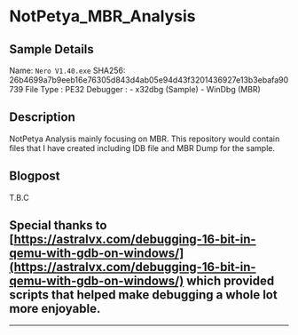 # NotPetya_MBR_Analysis
## Sample Details
Name: `Nero V1.40.exe`
SHA256: 26b4699a7b9eeb16e76305d843d4ab05e94d43f3201436927e13b3ebafa90739
File Type : PE32 
Debugger : 
	- x32dbg (Sample)
	- WinDbg (MBR)

## Description
NotPetya Analysis mainly focusing on MBR. This repository would contain files that I have created including IDB file and MBR Dump for the sample.

## Blogpost
T.B.C

## Special thanks to [https://astralvx.com/debugging-16-bit-in-qemu-with-gdb-on-windows/](https://astralvx.com/debugging-16-bit-in-qemu-with-gdb-on-windows/)  which provided scripts that helped make debugging a whole lot more enjoyable.


---

